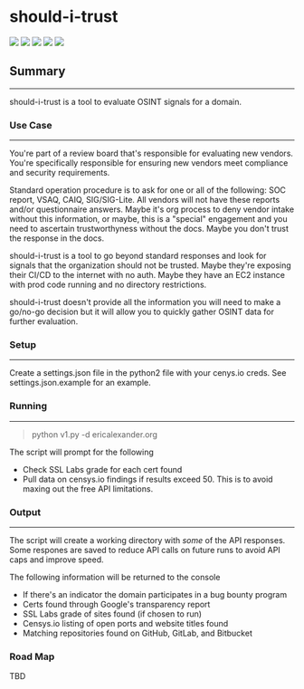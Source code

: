 # should-i-trust
![](https://img.shields.io/github/stars/ericalexanderorg/should-i-trust.svg) 
![](https://img.shields.io/github/forks/ericalexanderorg/should-i-trust.svg) 
![](https://img.shields.io/github/tag/ericalexanderorg/should-i-trust.svg) 
![](https://img.shields.io/github/release/ericalexanderorg/should-i-trust.svg) 
![](https://img.shields.io/github/issues/ericalexanderorg/should-i-trust.svg) 

## Summary
-------------
should-i-trust is a tool to evaluate OSINT signals for a domain. 

### Use Case
-------------
You're part of a review board that's responsible for evaluating new vendors. You're specifically responsible for 
ensuring new vendors meet compliance and security requirements. 

Standard operation procedure is to ask for one or all of the following: SOC report, VSAQ, CAIQ, SIG/SIG-Lite. All 
vendors will not have these reports and/or questionnaire answers. Maybe it's org process to deny vendor intake
without this information, or maybe, this is a "special" engagement and you need to ascertain trustworthyness without 
the docs. Maybe you don't trust the response in the docs. 

should-i-trust is a tool to go beyond standard responses and look for signals that the organization should not be
trusted. Maybe they're exposing their CI/CD to the internet with no auth. Maybe they have an EC2 instance with prod
code running and no directory restrictions. 

should-i-trust doesn't provide all the information you will need to make a go/no-go decision but it will allow you
to quickly gather OSINT data for further evaluation. 

### Setup
-------------
Create a settings.json file in the python2 file with your cenys.io creds. See settings.json.example for an example. 

### Running
-------------
> python v1.py -d ericalexander.org

The script will prompt for the following
+ Check SSL Labs grade for each cert found
+ Pull data on censys.io findings if results exceed 50. This is to avoid maxing out the free API limitations. 

### Output
-------------
The script will create a working directory with *some* of the API responses. Some respones are saved to reduce API calls on 
future runs to avoid API caps and improve speed. 

The following information will be returned to the console
+ If there's an indicator the domain participates in a bug bounty program
+ Certs found through Google's transparency report
+ SSL Labs grade of sites found (if chosen to run)
+ Censys.io listing of open ports and website titles found
+ Matching repositories found on GitHub, GitLab, and Bitbucket

### Road Map
TBD
